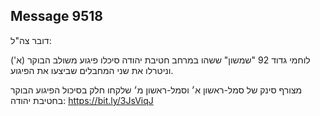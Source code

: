 ## Message 9518

דובר צה"ל:

לוחמי גדוד 92 "שמשון" ששהו במרחב חטיבת יהודה סיכלו פיגוע משולב הבוקר (א') וניטרלו את שני המחבלים שביצעו את הפיגוע.

מצורף סינק של סמל-ראשון א׳ וסמל-ראשון מ׳ שלקחו חלק בסיכול הפיגוע הבוקר בחטיבת יהודה: https://bit.ly/3JsViqJ

